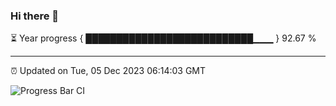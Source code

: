 ### Hi there 👋

⏳ Year progress { ███████████████████████████▁▁▁ } 92.67 %

---

⏰ Updated on Tue, 05 Dec 2023 06:14:03 GMT

![Progress Bar CI](https://github.com/liununu/liununu/workflows/Progress%20Bar%20CI/badge.svg)
